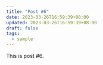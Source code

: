 ```yaml
---
title: "Post #6"
date: 2023-03-26T16:59:39+08:00
updated: 2023-03-26T16:59:39+08:00
draft: false
tags:
  - sample
---
```

This is post #6.
